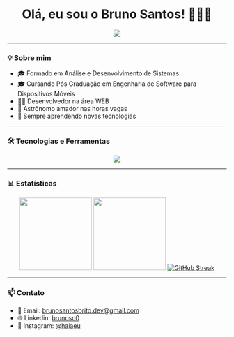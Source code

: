 <h1 align="center">Olá, eu sou o Bruno Santos! 👨‍💻🚀</h1>

<p align="center">
  <img src="https://readme-typing-svg.herokuapp.com?font=Fira+Code&size=22&pause=1000&color=00A6FB&center=true&vCenter=true&width=435&lines=Desenvolvedor+Web+e+Mobile;Bem-vindo+ao+meu+GitHub!">
</p>

---

### 💡 Sobre mim

- 🎓 Formado em Análise e Desenvolvimento de Sistemas
- 🎓 Cursando Pós Graduação em Engenharia de Software para Dispositivos Móveis  
- 👨‍💼 Desenvolvedor na área WEB  
- 🌌 Astrônomo amador nas horas vagas  
- 🧠 Sempre aprendendo novas tecnologias

---

### 🛠️ Tecnologias e Ferramentas

<p align="center">
  <img src="https://skillicons.dev/icons?i=react,nodejs,mysql,js,html,css,figma,github,vscode" />
</p>

---

### 📊 Estatísticas

<p align="center">
  <!-- Estatísticas principais -->
  <img src="https://github-readme-stats.vercel.app/api?username=brunoso0&theme=vue-dark&show_icons=true&hide_border=true&count_private=true" height="166" />
  <!-- Gráfico de commits consecutivos -->
  <img src="https://github-readme-stats.vercel.app/api/top-langs/?username=Brunoso0&theme=vue-dark&show_icons=true&hide_border=true&layout=compact" height="166" />
<a href="https://git.io/streak-stats"><img src="https://github-readme-streak-stats.herokuapp.com?user=Brunoso0&theme=vue-dark&mode=weekly" alt="GitHub Streak" /></a>
</p>


---

### 📫 Contato

- 📧 Email: brunosantosbrito.dev@gmail.com  
- 🌐 Linkedin: [brunoso0](https://www.linkedin.com/in/brunoso0)  
- 📱 Instagram: [@haiaeu](https://www.instagram.com/haiaeu/)
